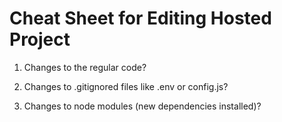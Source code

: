 # Cheat Sheet for Editing Hosted Project

1. Changes to the regular code?

2. Changes to .gitignored files like .env or config.js?

3. Changes to node modules (new dependencies installed)?